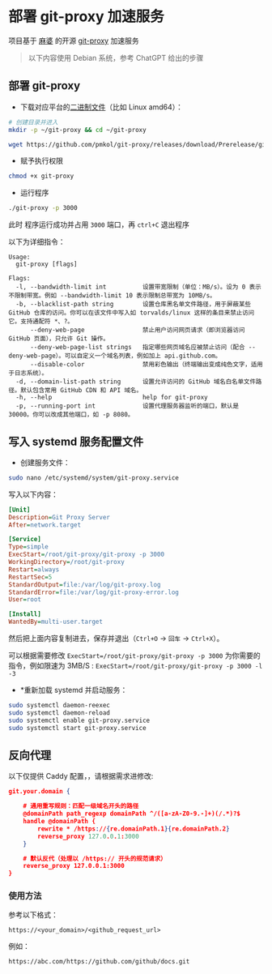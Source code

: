 # 部署 git-proxy 加速服务

项目基于 [麻婆](https://github.com/pmkol) 的开源 [git-proxy](https://github.com/pmkol/git-proxy) 加速服务

> 以下内容使用 Debian 系统，参考 ChatGPT 给出的步骤

## 部署 git-proxy

* 下载对应平台的[二进制文件](https://github.com/pmkol/git-proxy/releases)（比如 Linux amd64）：

```bash
# 创建目录并进入
mkdir -p ~/git-proxy && cd ~/git-proxy

wget https://github.com/pmkol/git-proxy/releases/download/Prerelease/git-proxy-linux-amd64 -O git-proxy

```

* 赋予执行权限

```bash
chmod +x git-proxy
```

* 运行程序

```bash
./git-proxy -p 3000
```

此时 程序运行成功并占用 `3000` 端口，再 `ctrl+C` 退出程序

以下为详细指令：

```shell
Usage:
  git-proxy [flags]

Flags:
  -l, --bandwidth-limit int          设置带宽限制（单位：MB/s）。设为 0 表示不限制带宽。例如 --bandwidth-limit 10 表示限制总带宽为 10MB/s。
  -b, --blacklist-path string        设置仓库黑名单文件路径，用于屏蔽某些 GitHub 仓库的访问。你可以在该文件中写入如 torvalds/linux 这样的条目来禁止访问它。支持通配符 *、?。
      --deny-web-page                禁止用户访问网页请求（即浏览器访问 GitHub 页面），只允许 Git 操作。
      --deny-web-page-list strings   指定哪些网页域名应被禁止访问（配合 --deny-web-page）。可以自定义一个域名列表，例如加上 api.github.com。
      --disable-color                禁用彩色输出（终端输出变成纯色文字，适用于日志系统）。
  -d, --domain-list-path string      设置允许访问的 GitHub 域名白名单文件路径。默认包含常用 GitHub CDN 和 API 域名。
  -h, --help                         help for git-proxy
  -p, --running-port int             设置代理服务器监听的端口，默认是 30000。你可以改成其他端口，如 -p 8080。
```

## 写入 systemd 服务配置文件

* 创建服务文件：

```bash
sudo nano /etc/systemd/system/git-proxy.service
```

写入以下内容：

```ini
[Unit]
Description=Git Proxy Server
After=network.target

[Service]
Type=simple
ExecStart=/root/git-proxy/git-proxy -p 3000
WorkingDirectory=/root/git-proxy
Restart=always
RestartSec=5
StandardOutput=file:/var/log/git-proxy.log
StandardError=file:/var/log/git-proxy-error.log
User=root

[Install]
WantedBy=multi-user.target
```

然后把上面内容复制进去，保存并退出（`Ctrl+O` → `回车` → `Ctrl+X`）。

可以根据需要修改 `ExecStart=/root/git-proxy/git-proxy -p 3000` 为你需要的指令，例如限速为 3MB/S : `ExecStart=/root/git-proxy/git-proxy -p 3000 -l -3`

* *重新加载 systemd 并启动服务：

```bash
sudo systemctl daemon-reexec
sudo systemctl daemon-reload
sudo systemctl enable git-proxy.service
sudo systemctl start git-proxy.service
```

## 反向代理

以下仅提供 Caddy 配置，，请根据需求进修改:

```json
git.your.domain {

    # 通用重写规则：匹配一级域名开头的路径
    @domainPath path_regexp domainPath ^/([a-zA-Z0-9.-]+)(/.*)?$
    handle @domainPath {
        rewrite * /https://{re.domainPath.1}{re.domainPath.2}
        reverse_proxy 127.0.0.1:3000
    }

    # 默认反代（处理以 /https:// 开头的规范请求）
    reverse_proxy 127.0.0.1:3000
}
```

### 使用方法

参考以下格式：

`https://<your_domain>/<github_request_url>`

例如：

`https://abc.com/https://github.com/github/docs.git`